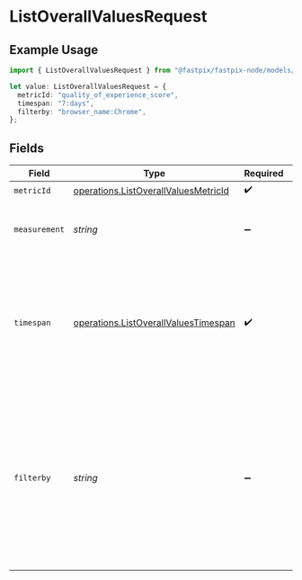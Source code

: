 # ListOverallValuesRequest

## Example Usage

```typescript
import { ListOverallValuesRequest } from "@fastpix/fastpix-node/models/operations";

let value: ListOverallValuesRequest = {
  metricId: "quality_of_experience_score",
  timespan: "7:days",
  filterby: "browser_name:Chrome",
};
```

## Fields

| Field                                                                                                                                                                                                                                                                                                                    | Type                                                                                                                                                                                                                                                                                                                     | Required                                                                                                                                                                                                                                                                                                                 | Description                                                                                                                                                                                                                                                                                                              | Example                                                                                                                                                                                                                                                                                                                  |
| ------------------------------------------------------------------------------------------------------------------------------------------------------------------------------------------------------------------------------------------------------------------------------------------------------------------------ | ------------------------------------------------------------------------------------------------------------------------------------------------------------------------------------------------------------------------------------------------------------------------------------------------------------------------ | ------------------------------------------------------------------------------------------------------------------------------------------------------------------------------------------------------------------------------------------------------------------------------------------------------------------------ | ------------------------------------------------------------------------------------------------------------------------------------------------------------------------------------------------------------------------------------------------------------------------------------------------------------------------ | ------------------------------------------------------------------------------------------------------------------------------------------------------------------------------------------------------------------------------------------------------------------------------------------------------------------------ |
| `metricId`                                                                                                                                                                                                                                                                                                               | [operations.ListOverallValuesMetricId](../../models/operations/listoverallvaluesmetricid.md)                                                                                                                                                                                                                             | :heavy_check_mark:                                                                                                                                                                                                                                                                                                       | Pass metric Id<br/>                                                                                                                                                                                                                                                                                                      | quality_of_experience_score                                                                                                                                                                                                                                                                                              |
| `measurement`                                                                                                                                                                                                                                                                                                            | *string*                                                                                                                                                                                                                                                                                                                 | :heavy_minus_sign:                                                                                                                                                                                                                                                                                                       | The measurement for the given metrics.<br/>Possible Values : [95th, median, avg, count or sum]<br/>                                                                                                                                                                                                                      | avg                                                                                                                                                                                                                                                                                                                      |
| `timespan`                                                                                                                                                                                                                                                                                                               | [operations.ListOverallValuesTimespan](../../models/operations/listoverallvaluestimespan.md)                                                                                                                                                                                                                             | :heavy_check_mark:                                                                                                                                                                                                                                                                                                       | This parameter specifies the time span between which the video views list should be retrieved by. You can provide either from and to unix epoch timestamps or time duration. The scope of duration is between 60 minutes to 30 days.<br/>                                                                                | 7:days                                                                                                                                                                                                                                                                                                                   |
| `filterby`                                                                                                                                                                                                                                                                                                               | *string*                                                                                                                                                                                                                                                                                                                 | :heavy_minus_sign:                                                                                                                                                                                                                                                                                                       | Pass the dimensions and their corresponding values you want to filter the views by. For excluding the values in the filter we can pass '!' before the filter value. The list of filters can be obtained from list of dimensions endpoint.<br/>Example Values : [ browser_name:Chrome , os_name:macOS , device_name:Galaxy ]<br/> | browser_name:Chrome                                                                                                                                                                                                                                                                                                      |